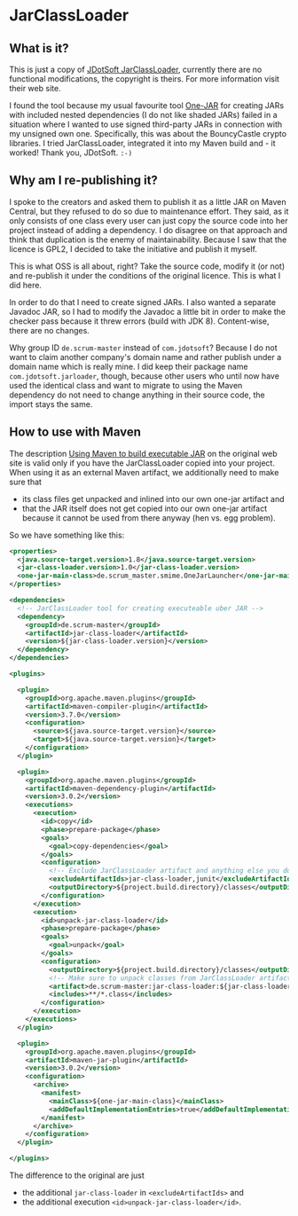 JarClassLoader
==============

What is it?
-----------

This is just a copy of [JDotSoft JarClassLoader](http://www.jdotsoft.com/JarClassLoader.php), currently there are no
functional modifications, the copyright is theirs. For more information visit their web site.

I found the tool because my usual favourite tool [One-JAR](http://one-jar.sourceforge.net/) for creating JARs with
included nested dependencies (I do not like shaded JARs) failed in a situation where I wanted to use signed third-party
JARs in connection with my unsigned own one. Specifically, this was about the BouncyCastle crypto libraries. I tried
JarClassLoader, integrated it into my Maven build and - it worked! Thank you, JDotSoft. `:-)`

Why am I re-publishing it?
--------------------------

I spoke to the creators and asked them to publish it as a little JAR on Maven Central, but they refused to do so due to
maintenance effort. They said, as it only consists of one class every user can just copy the source code into her
project instead of adding a dependency. I do disagree on that approach and think that duplication is the enemy of
maintainability. Because I saw that the licence is GPL2, I decided to take the initiative and publish it myself.

This is what OSS is all about, right? Take the source code, modify it (or not) and re-publish it under the conditions of
the original licence. This is what I did here. 

In order to do that I need to create signed JARs. I also wanted a separate Javadoc JAR, so I had to modify the Javadoc a
little bit in order to make the checker pass because it threw errors (build with JDK 8). Content-wise, there are no
changes.

Why group ID `de.scrum-master` instead of `com.jdotsoft`? Because I do not want to claim another company's domain name
and rather publish under a domain name which is really mine. I did keep their package name `com.jdotsoft.jarloader`,
though, because other users who until now have used the identical class and want to migrate to using the Maven
dependency do not need to change anything in their source code, the import stays the same.

How to use with Maven
---------------------

The description [Using Maven to build executable JAR](http://www.jdotsoft.com/JarClassLoader.php#maven) on the original
web site is valid only if you have the JarClassLoader copied into your project. When using it as an external Maven
artifact, we additionally need to make sure that
  - its class files get unpacked and inlined into our own one-jar artifact and
  - that the JAR itself does not get copied into our own one-jar artifact because it cannot be used from there anyway
    (hen vs. egg problem).

So we have something like this:

```xml
<properties>
  <java.source-target.version>1.8</java.source-target.version>
  <jar-class-loader.version>1.0</jar-class-loader.version>
  <one-jar-main-class>de.scrum_master.smime.OneJarLauncher</one-jar-main-class>
</properties>

<dependencies>
  <!-- JarClassLoader tool for creating executeable uber JAR -->
  <dependency>
    <groupId>de.scrum-master</groupId>
    <artifactId>jar-class-loader</artifactId>
    <version>${jar-class-loader.version}</version>
  </dependency>
</dependencies>

<plugins>

  <plugin>
    <groupId>org.apache.maven.plugins</groupId>
    <artifactId>maven-compiler-plugin</artifactId>
    <version>3.7.0</version>
    <configuration>
      <source>${java.source-target.version}</source>
      <target>${java.source-target.version}</target>
    </configuration>
  </plugin>

  <plugin>
    <groupId>org.apache.maven.plugins</groupId>
    <artifactId>maven-dependency-plugin</artifactId>
    <version>3.0.2</version>
    <executions>
      <execution>
        <id>copy</id>
        <phase>prepare-package</phase>
        <goals>
          <goal>copy-dependencies</goal>
        </goals>
        <configuration>
          <!-- Exclude JarClassLoader artifact and anything else you do not need -->
          <excludeArtifactIds>jar-class-loader,junit</excludeArtifactIds>
          <outputDirectory>${project.build.directory}/classes</outputDirectory>
        </configuration>
      </execution>
      <execution>
        <id>unpack-jar-class-loader</id>
        <phase>prepare-package</phase>
        <goals>
          <goal>unpack</goal>
        </goals>
        <configuration>
          <outputDirectory>${project.build.directory}/classes</outputDirectory>
          <!-- Make sure to unpack classes from JarClassLoader artifact -->
          <artifact>de.scrum-master:jar-class-loader:${jar-class-loader.version}</artifact>
          <includes>**/*.class</includes>
        </configuration>
      </execution>
    </executions>
  </plugin>

  <plugin>
    <groupId>org.apache.maven.plugins</groupId>
    <artifactId>maven-jar-plugin</artifactId>
    <version>3.0.2</version>
    <configuration>
      <archive>
        <manifest>
          <mainClass>${one-jar-main-class}</mainClass>
          <addDefaultImplementationEntries>true</addDefaultImplementationEntries>
        </manifest>
      </archive>
    </configuration>
  </plugin>

</plugins>
```

The difference to the original are just
  * the additional `jar-class-loader` in `<excludeArtifactIds>` and
  * the additional execution `<id>unpack-jar-class-loader</id>`.
